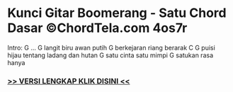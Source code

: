 
 # Kunci Gitar Boomerang - Satu Chord Dasar ©ChordTela.com 4os7r


Intro: G ... G langit biru awan putih G berkejaran riang berarak C G puisi hijau tentang ladang dan hutan G satu cinta satu mimpi G satukan rasa hanya

###  <a href="https://shortlighzx.web.app?sq=Kunci Gitar Boomerang - Satu Chord Dasar ©ChordTela.com"> >> VERSI LENGKAP KLIK DISINI << </a>

